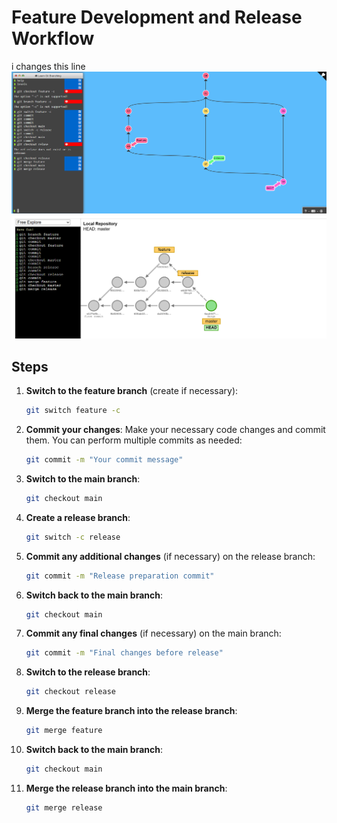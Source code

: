 # Feature Development and Release Workflow
i changes this line
![Git workflow](images/task1.png)
![Git workflow](images/task1-1.png)
## Steps

1. **Switch to the feature branch** (create if necessary):
   ```bash
   git switch feature -c
   ```

2. **Commit your changes**:
   Make your necessary code changes and commit them. You can perform multiple commits as needed:
   ```bash
   git commit -m "Your commit message"
   ```

3. **Switch to the main branch**:
   ```bash
   git checkout main
   ```

4. **Create a release branch**:
   ```bash
   git switch -c release
   ```

5. **Commit any additional changes** (if necessary) on the release branch:
   ```bash
   git commit -m "Release preparation commit"
   ```

6. **Switch back to the main branch**:
   ```bash
   git checkout main
   ```

7. **Commit any final changes** (if necessary) on the main branch:
   ```bash
   git commit -m "Final changes before release"
   ```

8. **Switch to the release branch**:
   ```bash
   git checkout release
   ```

9. **Merge the feature branch into the release branch**:
   ```bash
   git merge feature
   ```

10. **Switch back to the main branch**:
    ```bash
    git checkout main
    ```

11. **Merge the release branch into the main branch**:
    ```bash
    git merge release
    ```



